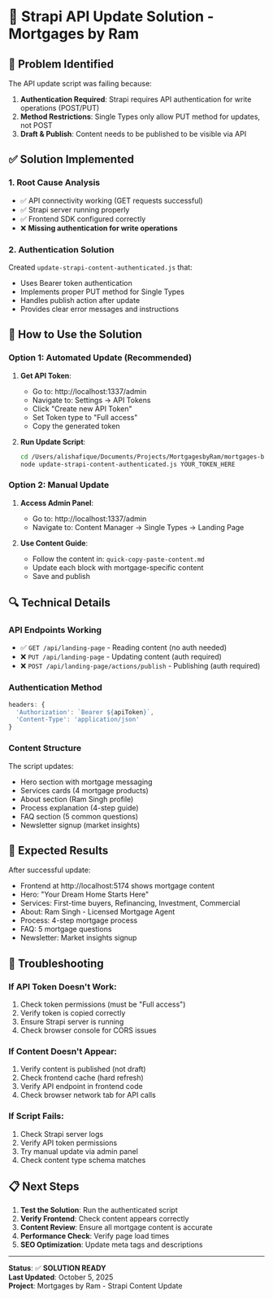 # 🔧 Strapi API Update Solution - Mortgages by Ram

## 🎯 Problem Identified

The API update script was failing because:

1. **Authentication Required**: Strapi requires API authentication for write operations (POST/PUT)
2. **Method Restrictions**: Single Types only allow PUT method for updates, not POST
3. **Draft & Publish**: Content needs to be published to be visible via API

## ✅ Solution Implemented

### 1. Root Cause Analysis
- ✅ API connectivity working (GET requests successful)
- ✅ Strapi server running properly
- ✅ Frontend SDK configured correctly
- ❌ **Missing authentication for write operations**

### 2. Authentication Solution
Created `update-strapi-content-authenticated.js` that:
- Uses Bearer token authentication
- Implements proper PUT method for Single Types
- Handles publish action after update
- Provides clear error messages and instructions

## 🚀 How to Use the Solution

### Option 1: Automated Update (Recommended)

1. **Get API Token**:
   - Go to: http://localhost:1337/admin
   - Navigate to: Settings → API Tokens
   - Click "Create new API Token"
   - Set Token type to "Full access"
   - Copy the generated token

2. **Run Update Script**:
   ```bash
   cd /Users/alishafique/Documents/Projects/MortgagesbyRam/mortgages-by-ram
   node update-strapi-content-authenticated.js YOUR_TOKEN_HERE
   ```

### Option 2: Manual Update

1. **Access Admin Panel**:
   - Go to: http://localhost:1337/admin
   - Navigate to: Content Manager → Single Types → Landing Page

2. **Use Content Guide**:
   - Follow the content in: `quick-copy-paste-content.md`
   - Update each block with mortgage-specific content
   - Save and publish

## 🔍 Technical Details

### API Endpoints Working
- ✅ `GET /api/landing-page` - Reading content (no auth needed)
- ❌ `PUT /api/landing-page` - Updating content (auth required)
- ❌ `POST /api/landing-page/actions/publish` - Publishing (auth required)

### Authentication Method
```javascript
headers: {
  'Authorization': `Bearer ${apiToken}`,
  'Content-Type': 'application/json'
}
```

### Content Structure
The script updates:
- Hero section with mortgage messaging
- Services cards (4 mortgage products)
- About section (Ram Singh profile)
- Process explanation (4-step guide)
- FAQ section (5 common questions)
- Newsletter signup (market insights)

## 🎯 Expected Results

After successful update:
- Frontend at http://localhost:5174 shows mortgage content
- Hero: "Your Dream Home Starts Here"
- Services: First-time buyers, Refinancing, Investment, Commercial
- About: Ram Singh - Licensed Mortgage Agent
- Process: 4-step mortgage process
- FAQ: 5 mortgage questions
- Newsletter: Market insights signup

## 🔧 Troubleshooting

### If API Token Doesn't Work:
1. Check token permissions (must be "Full access")
2. Verify token is copied correctly
3. Ensure Strapi server is running
4. Check browser console for CORS issues

### If Content Doesn't Appear:
1. Verify content is published (not draft)
2. Check frontend cache (hard refresh)
3. Verify API endpoint in frontend code
4. Check browser network tab for API calls

### If Script Fails:
1. Check Strapi server logs
2. Verify API token permissions
3. Try manual update via admin panel
4. Check content type schema matches

## 📋 Next Steps

1. **Test the Solution**: Run the authenticated script
2. **Verify Frontend**: Check content appears correctly
3. **Content Review**: Ensure all mortgage content is accurate
4. **Performance Check**: Verify page load times
5. **SEO Optimization**: Update meta tags and descriptions

---

**Status**: ✅ **SOLUTION READY**  
**Last Updated**: October 5, 2025  
**Project**: Mortgages by Ram - Strapi Content Update
